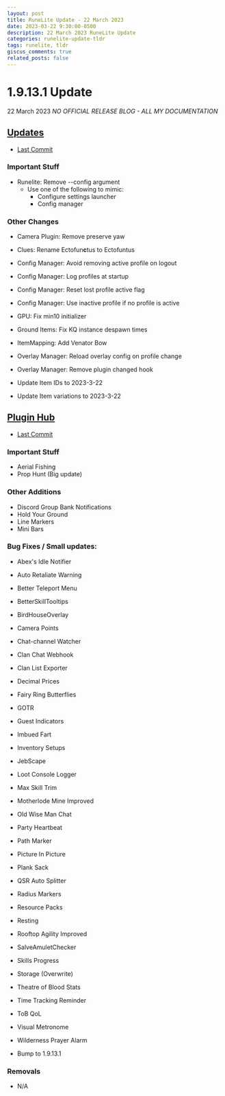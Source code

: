 ```yaml
---
layout: post
title: RuneLite Update - 22 March 2023
date: 2023-03-22 9:30:00-0500
description: 22 March 2023 RuneLite Update
categories: runelite-update-tldr
tags: runelite, tldr
giscus_comments: true
related_posts: false
---
```


# 1.9.13.1 Update
22 March 2023
*NO OFFICIAL RELEASE BLOG - ALL MY DOCUMENTATION*

## [Updates][1]
- [Last Commit][2]

### Important Stuff
- Runelite: Remove --config argument
    - Use one of the following to mimic:
        - Configure settings launcher
        - Config manager

### Other Changes
- Camera Plugin: Remove preserve yaw
- Clues: Rename Ectofun**c**tus to Ectofuntus
- Config Manager: Avoid removing active profile on logout
- Config Manager: Log profiles at startup
- Config Manager: Reset lost profile active flag
- Config Manager: Use inactive profile if no profile is active
- GPU: Fix min10 initializer
- Ground Items: Fix KQ instance despawn times
- ItemMapping: Add Venator Bow
- Overlay Manager: Reload overlay config on profile change
- Overlay Manager: Remove plugin changed hook

- Update Item IDs to 2023-3-22
- Update Item variations to 2023-3-22

## [Plugin Hub][3]
- [Last Commit][4]

### Important Stuff
- Aerial Fishing
- Prop Hunt (Big update)

### Other Additions
- Discord Group Bank Notifications
- Hold Your Ground
- Line Markers
- Mini Bars

### Bug Fixes / Small updates:
- Abex's Idle Notifier
- Auto Retaliate Warning
- Better Teleport Menu
- BetterSkillTooltips
- BirdHouseOverlay
- Camera Points
- Chat-channel Watcher
- Clan Chat Webhook
- Clan List Exporter
- Decimal Prices
- Fairy Ring Butterflies
- GOTR
- Guest Indicators
- Imbued Fart
- Inventory Setups
- JebScape
- Loot Console Logger
- Max Skill Trim
- Motherlode Mine Improved
- Old Wise Man Chat
- Party Heartbeat
- Path Marker
- Picture In Picture
- Plank Sack
- QSR Auto Splitter
- Radius Markers
- Resource Packs
- Resting
- Rooftop Agility Improved
- SalveAmuletChecker
- Skills Progress
- Storage (Overwrite)
- Theatre of Blood Stats
- Time Tracking Reminder
- ToB QoL
- Visual Metronome
- Wilderness Prayer Alarm

- Bump to 1.9.13.1

### Removals
- N/A

[1]: https://github.com/runelite/runelite/commits/master
[2]: https://github.com/runelite/runelite/commit/13ae945c74b0da7e8492fe07d61f81275b7c1294
[3]: https://github.com/runelite/plugin-hub/commits/master
[4]: https://github.com/runelite/plugin-hub/commit/e3fc74eb17ce275cb153b7152f342dab893295de
